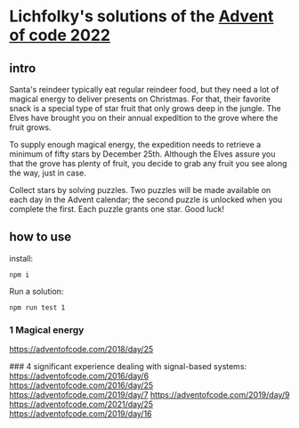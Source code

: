 # Lichfolky's solutions of the [Advent of code 2022](https://adventofcode.com/) 

## intro
Santa's reindeer typically eat regular reindeer food, but they need a lot of magical energy to deliver presents on Christmas. For that, their favorite snack is a special type of star fruit that only grows deep in the jungle. The Elves have brought you on their annual expedition to the grove where the fruit grows.

To supply enough magical energy, the expedition needs to retrieve a minimum of fifty stars by December 25th. Although the Elves assure you that the grove has plenty of fruit, you decide to grab any fruit you see along the way, just in case.

Collect stars by solving puzzles. Two puzzles will be made available on each day in the Advent calendar; the second puzzle is unlocked when you complete the first. Each puzzle grants one star. Good luck!

## how to use


install:
```
npm i
```
Run a solution:
```
npm run test 1
```

### 1 Magical energy
https://adventofcode.com/2018/day/25

### 4 significant experience dealing with signal-based systems:
https://adventofcode.com/2016/day/6
https://adventofcode.com/2016/day/25
https://adventofcode.com/2019/day/7
https://adventofcode.com/2019/day/9
https://adventofcode.com/2021/day/25
https://adventofcode.com/2019/day/16
